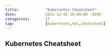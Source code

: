 ```yaml
---
title:            "Kubernetes Cheatsheet"
date:             2022-12-05 10:00:00 -0500
categories:       IT
tag:              [kubernetes,k8s,cheatsheet]
---
```


## Kubernetes Cheatsheet
<script src="https://gist.github.com/percyvega/265814247e043c96c394cca4f13a06b9.js"></script>